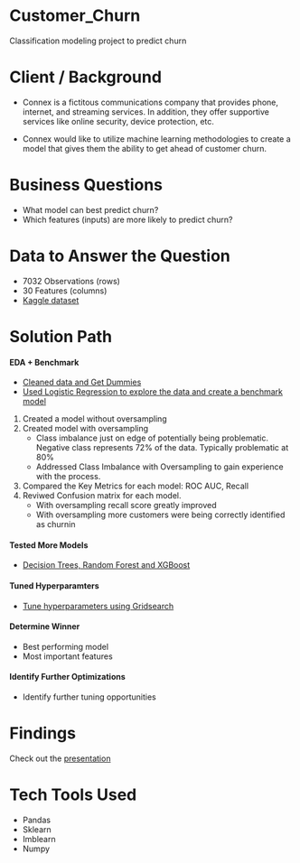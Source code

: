 # Customer_Churn
Classification modeling project to predict churn

# Client / Background
- Connex is a fictitous communications company that provides phone, internet, and streaming services. In addition, they offer supportive services like online security, device protection, etc. 

- Connex would like to utilize machine learning methodologies to create a model that gives them the ability to get ahead of customer churn.

# Business Questions
- What model can best predict churn?
- Which features (inputs) are more likely to predict churn?

# Data to Answer the Question
- 7032 Observations (rows)
- 30 Features (columns)
- [Kaggle dataset](https://www.kaggle.com/datasets/blastchar/telco-customer-churn) 

# Solution Path
#### EDA + Benchmark
- [Cleaned data and Get Dummies](https://github.com/Jenni-Hawk/Customer_Churn/blob/main/01_Clean_GetDummies.ipynb)
- [Used Logistic Regression to explore the data and create a benchmark model](https://github.com/Jenni-Hawk/Customer_Churn/blob/main/03_Logistic_Reg_Explore.ipynb)
1. Created a model without oversampling
2. Created model with oversampling
    - Class imbalance just on edge of potentially being problematic. Negative class represents 72% of the data. Typically problematic at 80%
    - Addressed Class Imbalance with Oversampling to gain experience with the process.
3. Compared the Key Metrics for each model: ROC AUC, Recall
4. Reviwed Confusion matrix for each model. 
    - With oversampling recall score greatly improved 
    - With oversampling more customers were being correctly identified as churnin

#### Tested More Models
- [Decision Trees, Random Forest and XGBoost](https://github.com/Jenni-Hawk/Customer_Churn/blob/main/04_Tree_vs_Forest_vs_LogReg.ipynb)

#### Tuned Hyperparamters
- [Tune hyperparameters using Gridsearch](https://github.com/Jenni-Hawk/Customer_Churn/blob/main/05_Tuning_GridSearch.ipynb)

#### Determine Winner
- Best performing model
- Most important features

#### Identify Further Optimizations
- Identify further tuning opportunities

# Findings
Check out the [presentation](https://github.com/Jenni-Hawk/Customer_Churn/blob/main/CustomerChurn_Presentation.pdf)

# Tech Tools Used
- Pandas
- Sklearn
- Imblearn
- Numpy
